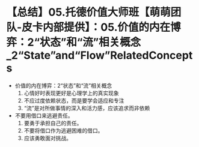 # 【总结】05.托德价值大师班【萌萌团队-皮卡内部提供】：05.价值的内在博弈：2“状态”和“流”相关概念_2“State”and“Flow”RelatedConcepts

-   价值的内在博弈：2“状态”和“流”相关概念
    1.  心情好时表现更好是心理学上的真实现象
    2.  不应过度依赖状态，而是要学会适应和专注
    3.  “流”是对所做事情的深入和活力感，应该追求而非依赖
-   不要用借口来逃避责任。
    1.  要勇于承担自己的责任。
    2.  不要将借口作为逃避困难的借口。
    3.  应该勇敢面对挑战。